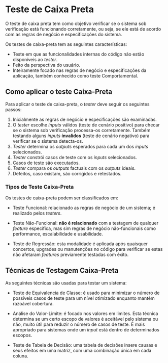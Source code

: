 # Teste de Caixa Preta

O teste de caixa preta tem como objetivo verificar se o sistema sob verificação está funcionando corretamente, ou seja, se ele está de acordo com as regras de negócio e especificações do sistema.

Os testes de caixa-preta tem as seguintes características:

- Teste em que as funcionalidades internas do código não estão disponíveis ao *tester*.
- Feito da perspectiva do usuário.
- Inteiramente focado nas regras de negócio e especificações da aplicação, também conhecido como teste Comportamental.

## Como aplicar o teste Caixa-Preta

Para aplicar o teste de caixa-preta, o *tester* deve seguir os seguintes passos:

1. Inicialmente as regras de negócio e especificações são examinadas.
2. O *tester* escolhe *inputs* válidos (teste de cenário positivo) para checar se o sistema sob verificação processa-os corretamente. Também testando alguns *inputs* **ínvalidos** (teste de cenário negativo) para verificar se o sistema detecta-os.
3. *Tester* determina os *outputs* esperados para cada um dos *inputs* selecionados.
4. *Tester* constrói casos de teste com os *inputs* selecionados.
5. Casos de teste são executados.
6. *Tester* compara os *outputs* factuais com os *outputs* ideais.
7. Defeitos, caso existam, são corrigidos e retestados.

### Tipos de Teste Caixa-Preta

Os testes de caixa-preta podem ser classificados em:

- Teste Funcional: relacionado as regras de negócio de um sistema; é realizado pelos *testers*.

- Teste Não-Funcional: **não é relacionado** com a testagem de qualquer *feature* específica, mas sim regras de negócio não-funcionais como performance, escalabilidade e usabilidade.

- Teste de Regressão: esta modalidade é aplicada após quaisquer concertos, upgrades ou manutenções no código para verificar se estas não afetaram *features* previamente testadas com êxito.

## Técnicas de Testagem Caixa-Preta

As seguintes técnicas são usadas para testar um sistema:

- Teste de Equivalencia de Classe: é usado para minimizar o número de possíveis casos de teste para um nível otimizado enquanto mantém razoável cobertura.

- Análise do Valor-Limite: é focado nos valores em limites. Esta técnica determina se um certo escopo de valores é aceitável pelo sistema ou não, muito útil para reduzir o número de casos de teste. É mais apropriado para sistemas onde um *input* está dentro de determinados escopos.

- Teste de Tabela de Decisão: uma tabela de decisões insere causas e seus efeitos em uma matriz, com uma combinação única em cada coluna.
